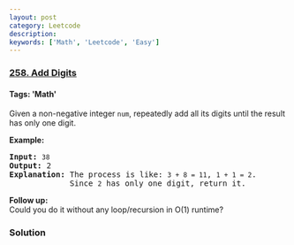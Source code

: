 ```yaml
---
layout: post
category: Leetcode
description: 
keywords: ['Math', 'Leetcode', 'Easy']
---
```

### [258. Add Digits](https://leetcode.com/problems/add-digits)

#### Tags: 'Math'

<div class="content__u3I1 question-content__JfgR"><div><p>Given a non-negative integer <code>num</code>, repeatedly add all its digits until the result has only one digit.</p>
<p><strong>Example:</strong></p>
<pre><strong>Input:</strong> <code>38</code>
<strong>Output:</strong> 2 
<strong>Explanation: </strong>The process is like: <code>3 + 8 = 11</code>, <code>1 + 1 = 2</code>. 
             Since <code>2</code> has only one digit, return it.
</pre>
<p><b>Follow up:</b><br/>
Could you do it without any loop/recursion in O(1) runtime?</p></div></div>

### Solution
